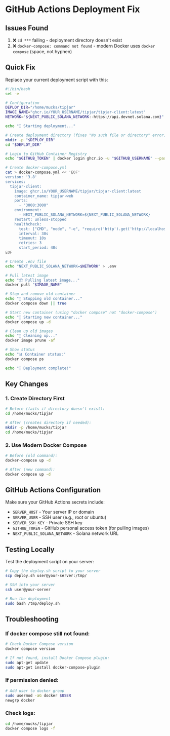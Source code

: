 # GitHub Actions Deployment Fix

## Issues Found
1. ❌ `cd ***` failing - deployment directory doesn't exist
2. ❌ `docker-compose: command not found` - modern Docker uses `docker compose` (space, not hyphen)

## Quick Fix

Replace your current deployment script with this:

```bash
#!/bin/bash
set -e

# Configuration
DEPLOY_DIR="/home/mucks/tipjar"
IMAGE_NAME="ghcr.io/YOUR_USERNAME/tipjar/tipjar-client:latest"
NETWORK="${NEXT_PUBLIC_SOLANA_NETWORK:-https://api.devnet.solana.com}"

echo "🚀 Starting deployment..."

# Create deployment directory (fixes "No such file or directory" error)
mkdir -p "$DEPLOY_DIR"
cd "$DEPLOY_DIR"

# Login to GitHub Container Registry
echo "$GITHUB_TOKEN" | docker login ghcr.io -u "$GITHUB_USERNAME" --password-stdin

# Create docker-compose.yml
cat > docker-compose.yml << 'EOF'
version: '3.8'
services:
  tipjar-client:
    image: ghcr.io/YOUR_USERNAME/tipjar/tipjar-client:latest
    container_name: tipjar-web
    ports:
      - "3000:3000"
    environment:
      - NEXT_PUBLIC_SOLANA_NETWORK=${NEXT_PUBLIC_SOLANA_NETWORK}
    restart: unless-stopped
    healthcheck:
      test: ["CMD", "node", "-e", "require('http').get('http://localhost:3000', (r) => {if (r.statusCode !== 200) throw new Error(r.statusCode)})"]
      interval: 30s
      timeout: 10s
      retries: 3
      start_period: 40s
EOF

# Create .env file
echo "NEXT_PUBLIC_SOLANA_NETWORK=$NETWORK" > .env

# Pull latest image
echo "📦 Pulling latest image..."
docker pull "$IMAGE_NAME"

# Stop and remove old container
echo "🛑 Stopping old container..."
docker compose down || true

# Start new container (using "docker compose" not "docker-compose")
echo "🚀 Starting new container..."
docker compose up -d

# Clean up old images
echo "🧹 Cleaning up..."
docker image prune -af

# Show status
echo "📊 Container status:"
docker compose ps

echo "🎉 Deployment complete!"
```

## Key Changes

### 1. Create Directory First
```bash
# Before (fails if directory doesn't exist):
cd /home/mucks/tipjar

# After (creates directory if needed):
mkdir -p /home/mucks/tipjar
cd /home/mucks/tipjar
```

### 2. Use Modern Docker Compose
```bash
# Before (old command):
docker-compose up -d

# After (new command):
docker compose up -d
```

## GitHub Actions Configuration

Make sure your GitHub Actions secrets include:
- `SERVER_HOST` - Your server IP or domain
- `SERVER_USER` - SSH user (e.g., root or ubuntu)
- `SERVER_SSH_KEY` - Private SSH key
- `GITHUB_TOKEN` - GitHub personal access token (for pulling images)
- `NEXT_PUBLIC_SOLANA_NETWORK` - Solana network URL

## Testing Locally

Test the deployment script on your server:

```bash
# Copy the deploy.sh script to your server
scp deploy.sh user@your-server:/tmp/

# SSH into your server
ssh user@your-server

# Run the deployment
sudo bash /tmp/deploy.sh
```

## Troubleshooting

### If docker compose still not found:
```bash
# Check Docker Compose version
docker compose version

# If not found, install Docker Compose plugin:
sudo apt-get update
sudo apt-get install docker-compose-plugin
```

### If permission denied:
```bash
# Add user to docker group
sudo usermod -aG docker $USER
newgrp docker
```

### Check logs:
```bash
cd /home/mucks/tipjar
docker compose logs -f
```

